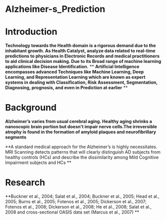# Alzheimer-s_Prediction

 #  **Introduction**

**Technology towards the Health domain is a rigorous demand due to the inhabitant growth. As Health Catalyst, analyze data related to real-time predictions to physicians in Electronic Records and medical practitioners to aid clinical decision making. Due to its Broad range of machine learning applications like Disease Identification.**
**
**Artificial Intelligence encompasses advanced Techniques like Machine Learning, Deep Learning, and Representation Learning which are known as expert systems in dealing with Classification, Risk Assessment, Segmentation, Diagnosing, prognosis, and even in Prediction at earlier**
**

# Background 

**Alzheimer’s varies from usual cerebral aging. Healthy aging shrinks a nanoscopic brain portion but doesn't impair nerve cells.The irreversible atrophy is found in the formation of amyloid plaques and neurofibrillary segments**

**A standard medical approach for the Alzheimer’s is highly necessitates. MRI Scanning detects patterns that will clearly distinguish AD subjects from healthy controls (HCs) and describe the dissimilarity among Mild Cognitive Impairment subjects and HCs **

# Research 

**Buckner et al., 2004; Salat et al., 2004; 
Buckner et al., 2005; Head et al., 2005; 
Burns et al., 2005; Fotenos et al., 2005; 
Dickerson et al., 2007; Fotenos et al., 2008; 
Dickerson et al., 2008; He et al., 2008; Salat et al., 2008 and 
cross-sectional OASIS data set (Marcus et al., 2007) **





  


